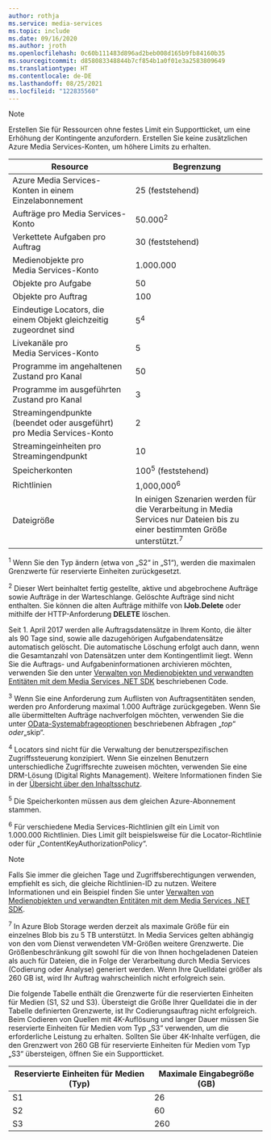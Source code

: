 ```yaml
---
author: rothja
ms.service: media-services
ms.topic: include
ms.date: 09/16/2020
ms.author: jroth
ms.openlocfilehash: 0c60b111483d896ad2beb008d165b9fb84160b35
ms.sourcegitcommit: d858083348844b7cf854b1a0f01e3a2583809649
ms.translationtype: HT
ms.contentlocale: de-DE
ms.lasthandoff: 08/25/2021
ms.locfileid: "122835560"
---
```

>[!NOTE]
>Erstellen Sie für Ressourcen ohne festes Limit ein Supportticket, um eine Erhöhung der Kontingente anzufordern. Erstellen Sie keine zusätzlichen Azure Media Services-Konten, um höhere Limits zu erhalten.

| Resource | Begrenzung | 
| --- | --- | 
| Azure Media Services-Konten in einem Einzelabonnement | 25 (feststehend) | 
| Aufträge pro Media Services-Konto | 50.000<sup>2</sup> |
| Verkettete Aufgaben pro Auftrag | 30 (feststehend) |
| Medienobjekte pro Media Services-Konto | 1\.000.000|
| Objekte pro Aufgabe | 50 |
| Objekte pro Auftrag | 100 |
| Eindeutige Locators, die einem Objekt gleichzeitig zugeordnet sind | 5<sup>4</sup> |
| Livekanäle pro Media Services-Konto |5|
| Programme im angehaltenen Zustand pro Kanal |50|
| Programme im ausgeführten Zustand pro Kanal |3|
| Streamingendpunkte (beendet oder ausgeführt) pro Media Services-Konto|2|
| Streamingeinheiten pro Streamingendpunkt |10 |
| Speicherkonten | 100<sup>5</sup> (feststehend) |
| Richtlinien | 1,000,000<sup>6</sup> |
| Dateigröße| In einigen Szenarien werden für die Verarbeitung in Media Services nur Dateien bis zu einer bestimmten Größe unterstützt.<sup>7</sup> |

<sup>1</sup> Wenn Sie den Typ ändern (etwa von „S2“ in „S1“), werden die maximalen Grenzwerte für reservierte Einheiten zurückgesetzt.

<sup>2</sup> Dieser Wert beinhaltet fertig gestellte, aktive und abgebrochene Aufträge sowie Aufträge in der Warteschlange. Gelöschte Aufträge sind nicht enthalten. Sie können die alten Aufträge mithilfe von **IJob.Delete** oder mithilfe der HTTP-Anforderung **DELETE** löschen.

Seit 1. April 2017 werden alle Auftragsdatensätze in Ihrem Konto, die älter als 90 Tage sind, sowie alle dazugehörigen Aufgabendatensätze automatisch gelöscht. Die automatische Löschung erfolgt auch dann, wenn die Gesamtanzahl von Datensätzen unter dem Kontingentlimit liegt. Wenn Sie die Auftrags- und Aufgabeninformationen archivieren möchten, verwenden Sie den unter [Verwalten von Medienobjekten und verwandten Entitäten mit dem Media Services .NET SDK](../articles/media-services/previous/media-services-dotnet-manage-entities.md) beschriebenen Code.

<sup>3</sup> Wenn Sie eine Anforderung zum Auflisten von Auftragsentitäten senden, werden pro Anforderung maximal 1.000 Aufträge zurückgegeben. Wenn Sie alle übermittelten Aufträge nachverfolgen möchten, verwenden Sie die unter [OData-Systemabfrageoptionen](/previous-versions/dynamicscrm-2015/developers-guide/gg309461(v=crm.7)) beschriebenen Abfragen „$top“ oder „$skip“.

<sup>4</sup> Locators sind nicht für die Verwaltung der benutzerspezifischen Zugriffssteuerung konzipiert. Wenn Sie einzelnen Benutzern unterschiedliche Zugriffsrechte zuweisen möchten, verwenden Sie eine DRM-Lösung (Digital Rights Management). Weitere Informationen finden Sie in der [Übersicht über den Inhaltsschutz](../articles/media-services/latest/drm-content-protection-concept.md).

<sup>5</sup> Die Speicherkonten müssen aus dem gleichen Azure-Abonnement stammen.

<sup>6</sup> Für verschiedene Media Services-Richtlinien gilt ein Limit von 1.000.000 Richtlinien. Dies Limit gilt beispielsweise für die Locator-Richtlinie oder für „ContentKeyAuthorizationPolicy“. 

>[!NOTE]
> Falls Sie immer die gleichen Tage und Zugriffsberechtigungen verwenden, empfiehlt es sich, die gleiche Richtlinien-ID zu nutzen. Weitere Informationen und ein Beispiel finden Sie unter [Verwalten von Medienobjekten und verwandten Entitäten mit dem Media Services .NET SDK](../articles/media-services/previous/media-services-dotnet-manage-entities.md#limit-access-policies).

<sup>7</sup> In Azure Blob Storage werden derzeit als maximale Größe für ein einzelnes Blob bis zu 5 TB unterstützt. In Media Services gelten abhängig von den vom Dienst verwendeten VM-Größen weitere Grenzwerte. Die Größenbeschränkung gilt sowohl für die von Ihnen hochgeladenen Dateien als auch für Dateien, die in Folge der Verarbeitung durch Media Services (Codierung oder Analyse) generiert werden. Wenn Ihre Quelldatei größer als 260 GB ist, wird Ihr Auftrag wahrscheinlich nicht erfolgreich sein. 

Die folgende Tabelle enthält die Grenzwerte für die reservierten Einheiten für Medien (S1, S2 und S3). Übersteigt die Größe Ihrer Quelldatei die in der Tabelle definierten Grenzwerte, ist Ihr Codierungsauftrag nicht erfolgreich. Beim Codieren von Quellen mit 4K-Auflösung und langer Dauer müssen Sie reservierte Einheiten für Medien vom Typ „S3“ verwenden, um die erforderliche Leistung zu erhalten. Sollten Sie über 4K-Inhalte verfügen, die den Grenzwert von 260 GB für reservierte Einheiten für Medien vom Typ „S3“ übersteigen, öffnen Sie ein Supportticket.

|Reservierte Einheiten für Medien (Typ)    |Maximale Eingabegröße (GB)|
|---|---|
|S1 |    26|
|S2    | 60|
|S3    |260|
